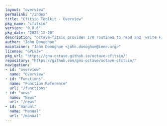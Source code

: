 ```yaml
---
layout: "overview"
permalink: "/index"
title: "Cfitsio Toolkit - Overview"
pkg_name: "cfitsio"
version: "0.0.6"
pkg_date: "2023-12-20"
description: "octave-fitsio provides I/O routines to read and  write FITS (Flexible Image Transport System) files."
author: "John Donoghue"
maintainer: "John Donoghue <john.donoghue@ieee.org>"
license: "GPLv3+"
pkg_url: "https://gnu-octave.github.io/octave-cfitsio/"
repository: "https://github.com/gnu-octave/octave-cfitsio/"
navigation:
- id: "overview"
  name: "Overview"
- id: "Functions"
  name: "Function Reference"
  url: "/functions"
- id: "news"
  name: "News"
  url: "/news"
- id: "manual"
  name: "Manual"
  url: "/manual"
---
```

